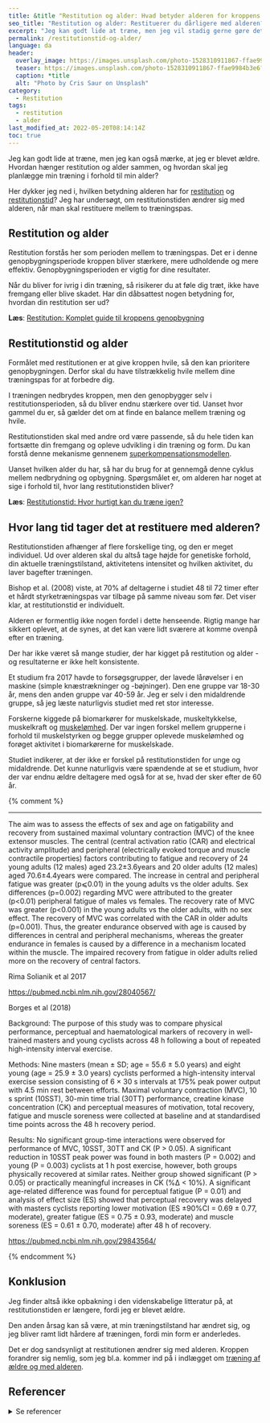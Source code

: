 ```yaml
---
title: &title "Restitution og alder: Hvad betyder alderen for kroppens genopbygning?"
seo_title: "Restitution og alder: Restituerer du dårligere med alderen?"
excerpt: "Jeg kan godt lide at træne, men jeg vil stadig gerne gøre det så effektivt som muligt, så jeg også tager højde for restitutionstiden. Hvis jeg gerne vil bygge kroppen op, skal jeg finde en balance mellem træningen og restitution. Defor tænker jeg over, hvordan jeg planlægger min træning i forhold til min alder."
permalink: /restitutionstid-og-alder/
language: da
header:
  overlay_image: https://images.unsplash.com/photo-1528310911867-ffae9984b3e6?ixlib=rb-1.2.1&ixid=MnwxMjA3fDB8MHxwaG90by1wYWdlfHx8fGVufDB8fHx8&auto=format&fit=crop&w=1200&q=5
  teaser: https://images.unsplash.com/photo-1528310911867-ffae9984b3e6?ixlib=rb-1.2.1&ixid=MnwxMjA3fDB8MHxwaG90by1wYWdlfHx8fGVufDB8fHx8&auto=format&fit=crop&w=400&q=5
  caption: *title
  alt: "Photo by Cris Saur on Unsplash"
category:
  - Restitution
tags:
  - restitution
  - alder
last_modified_at: 2022-05-20T08:14:14Z
toc: true
---
```


Jeg kan godt lide at træne, men jeg kan også mærke, at jeg er blevet ældre. Hvordan hænger restitution og alder sammen, og hvordan skal jeg planlægge min træning i forhold til min alder?

Her dykker jeg ned i, hvilken betydning alderen har for [restitution](/restitution/) og [restitutionstid](/restitutionstid/)? Jeg har undersøgt, om restitutionstiden ændrer sig med alderen, når man skal restituere mellem to træningspas.

## Restitution og alder

Restitution forstås her som perioden mellem to træningspas. Det er i denne genopbygningsperiode kroppen bliver stærkere, mere udholdende og mere effektiv. Genopbygningsperioden er vigtig for dine resultater.

Når du bliver for ivrig i din træning, så risikerer du at føle dig træt, ikke have fremgang eller blive skadet. Har din dåbsattest nogen betydning for, hvordan din restitution ser ud?

**Læs**: [Restitution: Komplet guide til kroppens genopbygning](/restitution/)

## Restitutionstid og alder

Formålet med restitutionen er at give kroppen hvile, så den kan prioritere genopbygningen. Derfor skal du have tilstrækkelig hvile mellem dine træningspas for at forbedre dig.

I træningen nedbrydes kroppen, men den genopbygger selv i restitutionsperioden, så du bliver endnu stærkere over tid. Uanset hvor gammel du er, så gælder det om at finde en balance mellem træning og hvile.

Restitutionstiden skal med andre ord være passende, så du hele tiden kan fortsætte din fremgang og opleve udvikling i din træning og form. Du kan forstå denne mekanisme gennenem [superkompensationsmodellen](/superkompensation/).

Uanset hvilken alder du har, så har du brug for at gennemgå denne cyklus mellem nedbrydning og opbygning. Spørgsmålet er, om alderen har noget at sige i forhold til, hvor lang restitutionstiden bliver?

**Læs**: [Restitutionstid: Hvor hurtigt kan du træne igen?](/restitutionstid/)

## Hvor lang tid tager det at restituere med alderen?

Restitutionstiden afhænger af flere forskellige ting, og den er meget individuel. Ud over alderen skal du altså tage højde for genetiske forhold, din aktuelle træningstilstand, aktivitetens intensitet og hvilken aktivitet, du laver bagefter træningen.

Bishop et al. (2008) viste, at 70% af deltagerne i studiet 48 til 72 timer efter et hårdt styrketræningspas var tilbage på samme niveau som før. Det viser klar, at restitutionstid er individuelt.

Alderen er formentlig ikke nogen fordel i dette henseende. Rigtig mange har sikkert oplevet, at de synes, at det kan være lidt sværere at komme ovenpå efter en træning.

Der har ikke været så mange studier, der har kigget på restitution og alder - og resultaterne er ikke helt konsistente.

Et studium fra 2017 havde to forsøgsgrupper, der lavede lårøvelser i en maskine (simple knæstrækninger og -bøjninger). Den ene gruppe var 18-30 år, mens den anden gruppe var 40-59 år. Jeg er selv i den midaldrende gruppe, så jeg læste naturligvis studiet med ret stor interesse.

Forskerne kiggede på biomarkører for muskelskade, muskeltykkelse, muskelkraft og [muskelømhed](/omme-muskler-efter-traening/). Der var ingen forskel mellem grupperne i forhold til muskelstyrken og begge grupper oplevede muskelømhed og forøget aktivitet i biomarkørerne for muskelskade.

Studiet indikerer, at der ikke er forskel på restitutionstiden for unge og midaldrende. Det kunne naturligvis være spændende at se et studium, hvor der var endnu ældre deltagere med også for at se, hvad der sker efter de 60 år.

{% comment %}
***

The aim was to assess the effects of sex and age on fatigability and recovery from sustained maximal voluntary contraction (MVC) of the knee extensor muscles. The central (central activation ratio (CAR) and electrical activity amplitude) and peripheral (electrically evoked torque and muscle contractile properties) factors contributing to fatigue and recovery of 24 young adults (12 males) aged 23.2±3.6years and 20 older adults (12 males) aged 70.6±4.4years were compared. The increase in central and peripheral fatigue was greater (p⩽0.01) in the young adults vs the older adults. Sex differences (p=0.002) regarding MVC were attributed to the greater (p<0.01) peripheral fatigue of males vs females. The recovery rate of MVC was greater (p<0.001) in the young adults vs the older adults, with no sex effect. The recovery of MVC was correlated with the CAR in older adults (p=0.001). Thus, the greater endurance observed with age is caused by differences in central and peripheral mechanisms, whereas the greater endurance in females is caused by a difference in a mechanism located within the muscle. The impaired recovery from fatigue in older adults relied more on the recovery of central factors.

Rima Solianik et al 2017

https://pubmed.ncbi.nlm.nih.gov/28040567/


Borges et al (2018)

Background: The purpose of this study was to compare physical performance, perceptual and haematological markers of recovery in well-trained masters and young cyclists across 48 h following a bout of repeated high-intensity interval exercise.

Methods: Nine masters (mean ± SD; age = 55.6 ± 5.0 years) and eight young (age = 25.9 ± 3.0 years) cyclists performed a high-intensity interval exercise session consisting of 6 × 30 s intervals at 175% peak power output with 4.5 min rest between efforts. Maximal voluntary contraction (MVC), 10 s sprint (10SST), 30-min time trial (30TT) performance, creatine kinase concentration (CK) and perceptual measures of motivation, total recovery, fatigue and muscle soreness were collected at baseline and at standardised time points across the 48 h recovery period.

Results: No significant group-time interactions were observed for performance of MVC, 10SST, 30TT and CK (P > 0.05). A significant reduction in 10SST peak power was found in both masters (P = 0.002) and young (P = 0.003) cyclists at 1 h post exercise, however, both groups physically recovered at similar rates. Neither group showed significant (P > 0.05) or practically meaningful increases in CK (%∆ < 10%). A significant age-related difference was found for perceptual fatigue (P = 0.01) and analysis of effect size (ES) showed that perceptual recovery was delayed with masters cyclists reporting lower motivation (ES ±90%CI = 0.69 ± 0.77, moderate), greater fatigue (ES = 0.75 ± 0.93, moderate) and muscle soreness (ES = 0.61 ± 0.70, moderate) after 48 h of recovery.

https://pubmed.ncbi.nlm.nih.gov/29843564/

{% endcomment %}

## Konklusion

Jeg finder altså ikke opbakning i den videnskabelige litteratur på, at restitutionstiden er længere, fordi jeg er blevet ældre.

Den anden årsag kan så være, at min træningstilstand har ændret sig, og jeg bliver ramt lidt hårdere af træningen, fordi min form er anderledes.

Det er dog sandsynligt at restitutionen ændrer sig med alderen. Kroppen forandrer sig nemlig, som jeg bl.a. kommer ind på i indlægget om [træning af ældre og med alderen](/traening-aeldre/).

## Referencer

<details markdown="1">
  <summary>Se referencer</summary>

- Fell, James, og Dafydd Williams. 2008. “The Effect of Aging on Skeletal-Muscle Recovery from Exercise: Possible Implications for Aging Athletes”. Journal of aging and physical activity 16 (februar): 97–115. <https://doi.org/10.1123/japa.16.1.97>.

</details>
